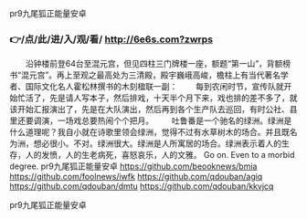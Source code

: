 
pr9九尾狐正能量安卓




### 👉/点/此/进/入/观/看/ http://6e6s.com?zwrps




　　沿钟楼前登64台至混元宫，但见四柱三门牌楼一座，额题“第一山”，背额榜书“混元宫”。再上至观之最高处为三清殿，殿宇巍峨高峻，檐柱上有当代著名学者、国际文化名人霍松林撰书的木刻楹联一副：
　　每到农闲时节，宣传队就开始忙活了，先是请人写本子，然后排戏，十天半个月下来，戏也排的差不多了，就该开始汇报演出了，先是在大队演出，然后再到各个生产队去巡回，有时公社、县里还要调演，一场戏总要热闹个个把月。
　　吐鲁番是一个驰名的绿洲。绿洲是什么道理呢？我自小就在诗歌里领会绿洲，觉得不过有水草树木的场合。并且既名为洲，想必很小。不对。绿洲很大。绿洲是人所寓居的场合。绿洲表示着人的生存，人的发愤，人的生老病死，喜怒哀乐，人的文雅。
Go on.
Even to a morbid degree.
pr9九尾狐正能量安卓 https://github.com/beooknews/bmia
https://github.com/foolnews/iwfk
https://github.com/qdouban/agiq
https://github.com/qdouban/dmtu
https://github.com/qdouban/kkvjcq





pr9九尾狐正能量安卓
